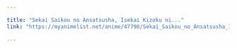 ```yaml
---

title: "Sekai Saikou no Ansatsusha, Isekai Kizoku ni..."
link: "https://myanimelist.net/anime/47790/Sekai_Saikou_no_Ansatsusha_Isekai_Kizoku_ni_Tensei_suru"
 
---
```

